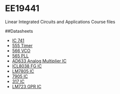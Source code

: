 # EE19441
Linear Integrated Circuits and Applications 
Course files

##Datasheets
- [IC 741](https://github.com/pranav-avn/ee19441/Datasheets/IC741.pdf)
- [555 Timer](https://github.com/pranav-avn/ee19441/Datasheets/555-Timer-Datasheet.pdf)
- [566 VCO](https://github.com/pranav-avn/ee19441/Datasheets/LM566C.PDF)
- [565 PLL](https://github.com/pranav-avn/ee19441/Datasheets/565PLL.pdf)
- [AD633 Analog Multiplier IC](https://github.com/pranav-avn/ee19441/Datasheets/ad633.pdf)
- [ICL8038 FG IC](https://github.com/pranav-avn/ee19441/Datasheets/icl8038data.pdf)
- [LM7805 IC](https://github.com/pranav-avn/ee19441/Datasheets/LM7805.pdf)
- [7905 IC](https://github.com/pranav-avn/ee19441/Datasheets/lm7905.pdf)
- [317 IC](https://github.com/pranav-avn/ee19441/Datasheets/lm317.pdf)
- [LM723 GPR IC](https://github.com/pranav-avn/ee19441/Datasheets/lm723.pdf)

